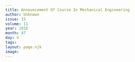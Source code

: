 ```yaml
---
title: Announcement Of Course In Mechanical Engineering
author: Unknown
issue: 15
volume: 11
year: 1916
month: 47
day: V
tags:
layout: page.njk
image:
---
```


